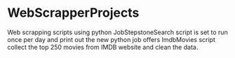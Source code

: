 # WebScrapperProjects
Web scrapping scripts using python 
JobStepstoneSearch script is set to run once per day and print out the new python job offers 
ImdbMovies script collect the top 250 movies from IMDB website and clean the data.

